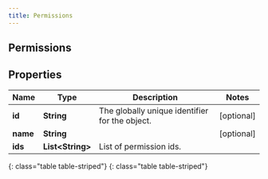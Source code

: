 ```yaml
---
title: Permissions
---
```

## Permissions


## Properties

| Name | Type | Description | Notes |
| ------------ | ------------- | ------------- | ------------- |
| **id** | **String** | The globally unique identifier for the object. |  [optional] |
| **name** | **String** |  |  [optional] |
| **ids** | **List&lt;String&gt;** | List of permission ids. |  |
{: class="table table-striped"}
{: class="table table-striped"}


